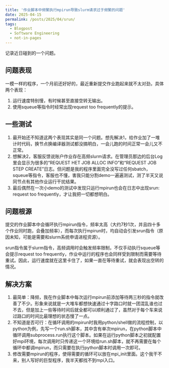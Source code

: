 ```yaml
---
title: '作业脚本中频繁执行mpirun导致slurm请求过于频繁的问题'
date: 2025-04-15
permalink: /posts/2025/04/srun/
tags:
  - Blogpost
  - Software Engineering
  - not-in-pages
---
```


记录近日碰到的一个问题。
## 问题表现
一模一样的程序，一个月前还好好的，最近重新提交作业跑起来就不太对劲，具体两个表现：

1. 运行速度特别慢，有时候甚至直接空转无输出。
2. 使用squeue等指令时经常出现request too frequently的提示。

## 一些测试
1. 最开始还不知道这两个表现其实是同一个问题。想先解决1，给作业加了一堆计时代码，换节点换编译器测试都没搞明白，一会儿跑的时间正常一会儿又不正常。
2. 想解决2，客服反馈说账户作业存在高频slurm请求。在管理员那边的后台Log里会显示为很多的“REQUEST HET JOB ALLOC INFO”和“REQUEST JOB STEP CREATE”日志。但问题是我的程序里面完全没写过任何sbatch，squeue等指令，客服也不懂，害我只能分割demo一遍遍测试，测了半天又说同节点有其他作业运行干扰结果。
3. 最后偶然在一次小demo的测试中发现只运行mpirun也会在日志中出现srun: request too frequently，才让我把一切都想明白。

## 问题根源
提交的作业脚本中会循环执行mpirun指令，频率太高（大约7秒1次，并且四十多个作业同时跑，会叠加频率），而每次执行mpirun时，均自动会引发srun指令（原因未知，可能是需要和slurm系统申请进程资源）。

srun指令属于slurm指令，高频调用时会触发频率限制，不仅手动执行squeue等会提示request too frequently，作业中运行的程序也会同样受到限制而需要等待重试。因此，运行速度就在这里卡住了，如果一直在等待重试，就会表现出空转的情况。

## 解决方案
1. 最简单：降频，我在作业脚本中每次运行mpirun前添加等待两三秒的指令就改善了不少。形象来说就是一大堆车都想快速通过十字路口时就一团混乱谁也过不去，但是加上一些等待时间后就全都可以顺利通过了，虽然对于每个车来说过路口的时间比最理想的状态慢了一点。
2. 不知道是否可行：在循环调用的mpirun时我用python/shell做的流程控制，以python为例，先写一个run.sh脚本，其中含有单次mpirun，在python脚本中循环调用subprocess.run执行这个脚本。如果在运行python脚本之初就配置好mpi环境，每次调用时只传递这一个环境给run.sh脚本，就不再需要在每个循环中都调mpirun，而只需要在执行python脚本时调用一次即可。
3. 修改需要mpirun的程序，使得需要的循环可以放在mpi_init里面。这个我干不来，别人写好的巨型程序，我半天都找不到mpi入口。